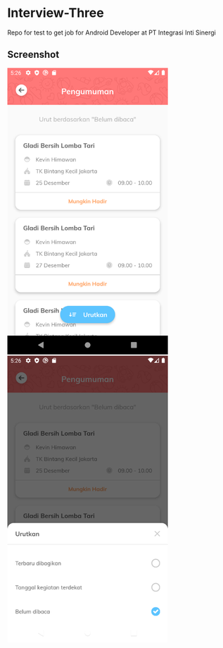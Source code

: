 # Interview-Three

Repo for test to get job for Android Developer at PT Integrasi Inti Sinergi


## Screenshot

<img src="https://github.com/rio45ka/Interview-Three/blob/master/screenshots/1.png" width="365" height="650">


<img src="https://github.com/rio45ka/Interview-Three/blob/master/screenshots/2.png" width="365" height="650">
